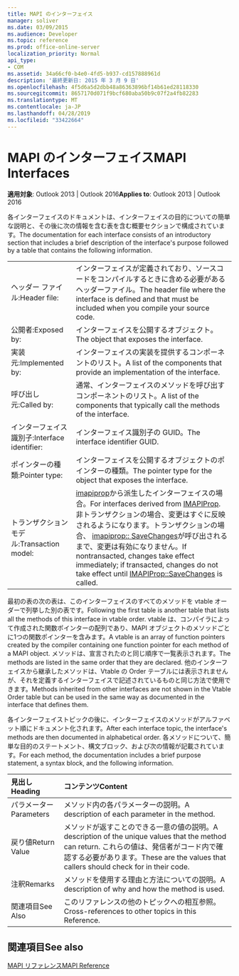 ```yaml
---
title: MAPI のインターフェイス
manager: soliver
ms.date: 03/09/2015
ms.audience: Developer
ms.topic: reference
ms.prod: office-online-server
localization_priority: Normal
api_type:
- COM
ms.assetid: 34a66cf0-b4e0-4fd5-b937-cd157888961d
description: '最終更新日: 2015 年 3 月 9 日'
ms.openlocfilehash: 4f5d6a5d2dbb48a86363896bf14b61ed28118330
ms.sourcegitcommit: 8657170d071f9bcf680aba50b9c07f2a4fb82283
ms.translationtype: MT
ms.contentlocale: ja-JP
ms.lasthandoff: 04/28/2019
ms.locfileid: "33422664"
---
```

# <a name="mapi-interfaces"></a><span data-ttu-id="dbb5d-103">MAPI のインターフェイス</span><span class="sxs-lookup"><span data-stu-id="dbb5d-103">MAPI Interfaces</span></span>

  
  
<span data-ttu-id="dbb5d-104">**適用対象**: Outlook 2013 | Outlook 2016</span><span class="sxs-lookup"><span data-stu-id="dbb5d-104">**Applies to**: Outlook 2013 | Outlook 2016</span></span> 
  
<span data-ttu-id="dbb5d-105">各インターフェイスのドキュメントは、インターフェイスの目的についての簡単な説明と、その後に次の情報を含む表を含む概要セクションで構成されています。</span><span class="sxs-lookup"><span data-stu-id="dbb5d-105">The documentation for each interface consists of an introductory section that includes a brief description of the interface's purpose followed by a table that contains the following information.</span></span>
  
|||
|:-----|:-----|
|<span data-ttu-id="dbb5d-106">ヘッダー ファイル:</span><span class="sxs-lookup"><span data-stu-id="dbb5d-106">Header file:</span></span>  <br/> |<span data-ttu-id="dbb5d-107">インターフェイスが定義されており、ソースコードをコンパイルするときに含める必要があるヘッダーファイル。</span><span class="sxs-lookup"><span data-stu-id="dbb5d-107">The header file where the interface is defined and that must be included when you compile your source code.</span></span>  <br/> |
|<span data-ttu-id="dbb5d-108">公開者:</span><span class="sxs-lookup"><span data-stu-id="dbb5d-108">Exposed by:</span></span>  <br/> |<span data-ttu-id="dbb5d-109">インターフェイスを公開するオブジェクト。</span><span class="sxs-lookup"><span data-stu-id="dbb5d-109">The object that exposes the interface.</span></span>  <br/> |
|<span data-ttu-id="dbb5d-110">実装元:</span><span class="sxs-lookup"><span data-stu-id="dbb5d-110">Implemented by:</span></span>  <br/> |<span data-ttu-id="dbb5d-111">インターフェイスの実装を提供するコンポーネントのリスト。</span><span class="sxs-lookup"><span data-stu-id="dbb5d-111">A list of the components that provide an implementation of the interface.</span></span>  <br/> |
|<span data-ttu-id="dbb5d-112">呼び出し元:</span><span class="sxs-lookup"><span data-stu-id="dbb5d-112">Called by:</span></span>  <br/> |<span data-ttu-id="dbb5d-113">通常、インターフェイスのメソッドを呼び出すコンポーネントのリスト。</span><span class="sxs-lookup"><span data-stu-id="dbb5d-113">A list of the components that typically call the methods of the interface.</span></span>  <br/> |
|<span data-ttu-id="dbb5d-114">インターフェイス識別子:</span><span class="sxs-lookup"><span data-stu-id="dbb5d-114">Interface identifier:</span></span>  <br/> |<span data-ttu-id="dbb5d-115">インターフェイス識別子の GUID。</span><span class="sxs-lookup"><span data-stu-id="dbb5d-115">The interface identifier GUID.</span></span>  <br/> |
|<span data-ttu-id="dbb5d-116">ポインターの種類:</span><span class="sxs-lookup"><span data-stu-id="dbb5d-116">Pointer type:</span></span>  <br/> |<span data-ttu-id="dbb5d-117">インターフェイスを公開するオブジェクトのポインターの種類。</span><span class="sxs-lookup"><span data-stu-id="dbb5d-117">The pointer type for the object that exposes the interface.</span></span>  <br/> |
|<span data-ttu-id="dbb5d-118">トランザクションモデル:</span><span class="sxs-lookup"><span data-stu-id="dbb5d-118">Transaction model:</span></span>  <br/> |<span data-ttu-id="dbb5d-119">[imapiprop](imapipropiunknown.md)から派生したインターフェイスの場合。</span><span class="sxs-lookup"><span data-stu-id="dbb5d-119">For interfaces derived from [IMAPIProp](imapipropiunknown.md).</span></span> <span data-ttu-id="dbb5d-120">非トランザクションの場合、変更はすぐに反映されるようになります。トランザクションの場合、 [imapiprop:: SaveChanges](imapiprop-savechanges.md)が呼び出されるまで、変更は有効になりません。</span><span class="sxs-lookup"><span data-stu-id="dbb5d-120">If nontransacted, changes take effect immediately; if transacted, changes do not take effect until [IMAPIProp::SaveChanges](imapiprop-savechanges.md) is called.</span></span>  <br/> |
   
<span data-ttu-id="dbb5d-121">最初の表の次の表は、このインターフェイスのすべてのメソッドを vtable オーダーで列挙した別の表です。</span><span class="sxs-lookup"><span data-stu-id="dbb5d-121">Following the first table is another table that lists all the methods of this interface in vtable order.</span></span> <span data-ttu-id="dbb5d-122">vtable は、コンパイラによって作成された関数ポインターの配列であり、MAPI オブジェクトのメソッドごとに1つの関数ポインターを含みます。</span><span class="sxs-lookup"><span data-stu-id="dbb5d-122">A vtable is an array of function pointers created by the compiler containing one function pointer for each method of a MAPI object.</span></span> <span data-ttu-id="dbb5d-123">メソッドは、宣言されたのと同じ順序で一覧表示されます。</span><span class="sxs-lookup"><span data-stu-id="dbb5d-123">The methods are listed in the same order that they are declared.</span></span> <span data-ttu-id="dbb5d-124">他のインターフェイスから継承したメソッドは、Vtable の Order テーブルには表示されませんが、それを定義するインターフェイスで記述されているものと同じ方法で使用できます。</span><span class="sxs-lookup"><span data-stu-id="dbb5d-124">Methods inherited from other interfaces are not shown in the Vtable Order table but can be used in the same way as documented in the interface that defines them.</span></span>
  
<span data-ttu-id="dbb5d-125">各インターフェイストピックの後に、インターフェイスのメソッドがアルファベット順にドキュメント化されます。</span><span class="sxs-lookup"><span data-stu-id="dbb5d-125">After each interface topic, the interface's methods are then documented in alphabetical order.</span></span> <span data-ttu-id="dbb5d-126">各メソッドについて、簡単な目的のステートメント、構文ブロック、および次の情報が記載されています。</span><span class="sxs-lookup"><span data-stu-id="dbb5d-126">For each method, the documentation includes a brief purpose statement, a syntax block, and the following information.</span></span>
  
|<span data-ttu-id="dbb5d-127">**見出し**</span><span class="sxs-lookup"><span data-stu-id="dbb5d-127">**Heading**</span></span>|<span data-ttu-id="dbb5d-128">**コンテンツ**</span><span class="sxs-lookup"><span data-stu-id="dbb5d-128">**Content**</span></span>|
|:-----|:-----|
|<span data-ttu-id="dbb5d-129">パラメーター</span><span class="sxs-lookup"><span data-stu-id="dbb5d-129">Parameters</span></span>  <br/> |<span data-ttu-id="dbb5d-130">メソッド内の各パラメーターの説明。</span><span class="sxs-lookup"><span data-stu-id="dbb5d-130">A description of each parameter in the method.</span></span>  <br/> |
|<span data-ttu-id="dbb5d-131">戻り値</span><span class="sxs-lookup"><span data-stu-id="dbb5d-131">Return Value</span></span>  <br/> |<span data-ttu-id="dbb5d-132">メソッドが返すことのできる一意の値の説明。</span><span class="sxs-lookup"><span data-stu-id="dbb5d-132">A description of the unique values that the method can return.</span></span> <span data-ttu-id="dbb5d-133">これらの値は、発信者がコード内で確認する必要があります。</span><span class="sxs-lookup"><span data-stu-id="dbb5d-133">These are the values that callers should check for in their code.</span></span>  <br/> |
|<span data-ttu-id="dbb5d-134">注釈</span><span class="sxs-lookup"><span data-stu-id="dbb5d-134">Remarks</span></span>  <br/> |<span data-ttu-id="dbb5d-135">メソッドを使用する理由と方法についての説明。</span><span class="sxs-lookup"><span data-stu-id="dbb5d-135">A description of why and how the method is used.</span></span>  <br/> |
|<span data-ttu-id="dbb5d-136">関連項目</span><span class="sxs-lookup"><span data-stu-id="dbb5d-136">See Also</span></span>  <br/> |<span data-ttu-id="dbb5d-137">このリファレンスの他のトピックへの相互参照。</span><span class="sxs-lookup"><span data-stu-id="dbb5d-137">Cross-references to other topics in this Reference.</span></span>  <br/> |
   
## <a name="see-also"></a><span data-ttu-id="dbb5d-138">関連項目</span><span class="sxs-lookup"><span data-stu-id="dbb5d-138">See also</span></span>



[<span data-ttu-id="dbb5d-139">MAPI リファレンス</span><span class="sxs-lookup"><span data-stu-id="dbb5d-139">MAPI Reference</span></span>](mapi-reference.md)

